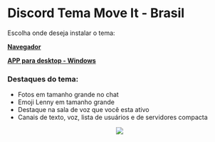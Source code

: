 # Discord Tema Move It - Brasil

Escolha onde deseja instalar o tema: 

<a href="https://github.com/Shadow-Slayer/Discord/blob/master/Instalacao.md#instalação-do-tema-no-navegador-chrome"><b>Navegador</b></a>

<a href="https://github.com/Shadow-Slayer/Discord/blob/master/Instalacao.md#instalação-do-tema-no-app-para-desktop-windows"><b>APP para desktop - Windows</b></a>

<h3>
Destaques do tema:</h3>

<ul>
<li>Fotos em tamanho grande no chat</li>
<li>Emoji Lenny em tamanho grande</li>
<li>Destaque na sala de voz que você esta ativo</li>
<li>Canais de texto, voz, lista de usuários e de servidores compacta</li>
</ul>


<div class="separator" style="clear: both; text-align: center;">
<a href="https://2.bp.blogspot.com/-GvTTYbfmeCk/WKnhtm7OdQI/AAAAAAAAFVU/lgtK8RIm6Gc_Maz1lONxCCc-VZ1TQWCoACLcB/s1600/tema%2Bdiscord.jpg" imageanchor="1" style="margin-left: 1em; margin-right: 1em;"><img border="0" src="https://2.bp.blogspot.com/-GvTTYbfmeCk/WKnhtm7OdQI/AAAAAAAAFVU/lgtK8RIm6Gc_Maz1lONxCCc-VZ1TQWCoACLcB/s880/tema%2Bdiscord.jpg" /></a></div>



